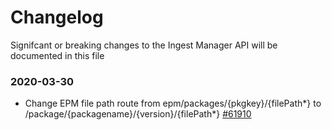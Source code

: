# Changelog
Signifcant or breaking changes to the Ingest Manager API will be documented in this file

### 2020-03-30
* Change EPM file path route from epm/packages/{pkgkey}/{filePath*} to /package/{packagename}/{version}/{filePath*} [#61910](https://github.com/elastic/kibana/pull/61910)
